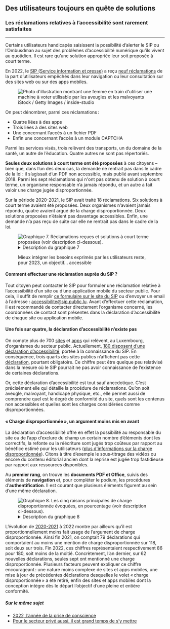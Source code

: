 <script src="../../../../content/news/2023-02-24-complaints2022.js"></script>

<h2>Des utilisateurs toujours en quête de solutions</h2>
<h3>Les réclamations relatives à l’accessibilité sont rarement satisfaites</h3>
<hr>
<div class="intro">
    <p>Certains utilisateurs handicapés saisissent la possibilité d’alerter le SIP ou l’Ombusdman au sujet des problèmes d’accessibilité numérique qu’ils vivent au quotidien. Il est rare qu’une solution appropriée leur soit proposée à court terme.</p>
</div>
<p>En 2022, le <a href="https://sip.gouvernement.lu/fr.html">SIP (Service information et presse)</a> a reçu <a href="https://data.public.lu/fr/datasets/historique-des-reclamations-relatives-a-laccessibilite-numerique/">neuf réclamations</a> de la part d’utilisateurs empêchés dans leur navigation ou leur consultation sur des sites web ou sur des apps mobiles.</p>
<figure class="pic">
    <img src="../../../../content/news/img/iStock2.jpg" alt="Photo d'illustration montrant une femme en train d'utiliser une machine à voter utilisable par les aveugles et les malvoyants">
    <figcaption>iStock / Getty Images / inside-studio</figcaption>
</figure>
<p>On peut dénombrer, parmi ces réclamations&#8239;:</p>
<ul>
    <li>Quatre liées à des apps</li>
    <li>Trois liées à des sites web</li>
    <li>Une concernant l’accès à un fichier PDF</li>
    <li>Enfin une concernant l’accès à un module CAPTCHA</li>
</ul>
<p>Parmi les services visés, trois relèvent des transports, un du domaine de la santé, un autre de l’éducation. Quatre autres ne sont pas répertoriés.</p>
<p><strong>Seules deux solutions à court terme ont été proposées</strong> à ces citoyens – bien que, dans l’un des deux cas, la demande ne rentrait pas dans le cadre de la loi&#8239;: il s’agissait d’un PDF non accessible, mais publié avant septembre 2018. Parmi les sept réclamations qui n'ont pas obtenu de solution à court terme, un organisme responsable n’a jamais répondu, et un autre a fait valoir une charge jugée disproportionnée.</p>
<p>Sur la période 2020-2021, le SIP avait traité 18 réclamations. Six solutions à court terme avaient été proposées. Deux organismes n’avaient jamais répondu, quatre avaient argué de la charge disproportionnée. Deux solutions proposées n’étaient pas davantage accessibles. Enfin, une demande n’a pas reçu de suite car elle ne rentrait pas dans le cadre de la loi.</p>
<figure class="chart">
    <div id="complaints">
        <img src="../../../../content/news/img/complaints.svg" alt="Graphique 7. Réclamations reçues et solutions à court terme proposées (voir description ci-dessous).">
    </div>
    <details>
        <summary>Description du graphique 7</summary>
        <p>Ce diagramme en barres présente la somme des réclamations reçues par le Service Information et Presse dans le cadre de problèmes d'accessibilité numérique, soit 18 en 2020 - 2021 et neuf en 2022. Respectivement, six, puis deux solutions à court terme ont été proposées.</p>
    </details>
    <p>Mieux intégrer les besoins exprimés par les utilisateurs reste, pour 2023, un objectif... accessible</p>
</figure>

<h4>Comment effectuer une réclamation auprès du SIP ?</h4>
<p>Tout citoyen peut contacter le SIP pour formuler une réclamation relative à l’accessibilité d’un site ou d’une application mobile du secteur public. 
Pour cela, il suffit de remplir <a href="https://sip.gouvernement.lu/fr/support/reclamation-accessibilite.html">ce formulaire sur le site du SIP</a> ou d’envoyer un email à l’adresse : <a href="mailto:accessibilite@sip.public.lu">accessibilite@sip.public.lu</a>.
Avant d’effectuer cette réclamation, il est recommandé de contacter directement l’organisme concerné, les coordonnées de contact sont présentes dans la déclaration d’accessibilité de chaque site ou application mobile.</p>


<h4>Une fois sur quatre, la déclaration d’accessibilité n’existe pas</h4>
<p>On compte plus de 700 <a href="https://data.public.lu/fr/datasets/inventaire-des-sites-publics/">sites</a> et <a href="https://data.public.lu/fr/datasets/inventaire-des-applications-mobiles-publiques/">apps</a> qui relèvent, au Luxembourg, d’organismes du secteur public. Actuellement, <a href="https://data.public.lu/fr/datasets/declarations-daccessibilite/">180 disposent d’une déclaration d’accessibilité</a>, portée à la connaissance du SIP. En conséquence, trois quarts des sites publics n’affichent pas cette <a href="/fr/obligations.html#déclaration-daccessibilité">déclaration</a>, pourtant obligatoire. Ce chiffre peut être quelque peu relativisé dans la mesure où le SIP pourrait ne pas avoir connaissance de l’existence de certaines déclarations.</p>
<p>Or, cette déclaration d’accessibilité est tout sauf anecdotique. C’est précisément elle qui détaille la procédure de réclamations. Qu’on soit aveugle, malvoyant, handicapé physique, etc., elle permet aussi de comprendre quel est le degré de conformité du site, quels sont les contenus non accessibles et quelles sont les charges considérées comme disproportionnées.</p>
<h4>«&#8239;Charge disproportionnée&#8239;», un argument moins mis en avant</h4>
<p>La déclaration d’accessibilité offre en effet la possibilité au responsable du site ou de l’app d’exclure du champ un certain nombre d’éléments dont les correctifs, la refonte ou la réécriture sont jugés trop coûteux par rapport au bénéfice estimé pour les utilisateurs (<a href="/fr/obligations.html#dérogation-pour-charge-disproportionnée">plus d'informations sur la charge disproportionnée</a>). Citons à titre d’exemple le sous-titrage des vidéos ou encore du contenu éditorial ancien dont la reprise est jugée trop fastidieuse par rapport aux ressources disponibles.</p>
<p>Au <strong>premier rang</strong>, on trouve les <strong>documents PDF et Office</strong>, suivis des éléments de <strong>navigation</strong> et, pour compléter le podium, les procédures d’<strong>authentification</strong>. Il est courant que plusieurs éléments figurent au sein d’une même déclaration.</p>
<figure class="chart">
    <div id="burden">
        <img src="../../../../content/news/img/burden.svg" alt="Graphique 8. Les cinq raisons principales de charge disproportionnée évoquées, en pourcentage (voir description ci-dessous).">
    </div>
    <details>
        <summary>Description du graphique 8</summary>
        <p>Ce diagramme en barres présente, en pourcentage, les principales raisons de charge disproportionnée mises en avant dans les déclarations d'accessibilité. Les documents PDF ou Office sont l'élément le plus cité dans ce cas.</p>
    </details>
</figure>
<p>L’évolution de <a href="/fr/rapports/2020-2021/report/" hreflang="en">2020-2021</a> à 2022 montre par ailleurs qu’il est proportionnellement moins fait usage de l’argument de charge disproportionnée. Ainsi fin 2021, on comptait 79 déclarations qui comportaient au moins une mention de charge disproportionnée sur 118, soit deux sur trois. Fin 2022, ces chiffres représentaient respectivement 86 pour 180, soit moins de la moitié. Concrètement, l’an dernier, sur 62 nouvelles déclarations, seules sept ont mentionné une charge disproportionnée. Plusieurs facteurs peuvent expliquer ce chiffre encourageant&#8239;: une nature moins complexe de sites et apps mobiles, une mise à jour de précédentes déclarations desquelles le volet «&#8239;charge disproportionnée&#8239;» a été retiré, enfin des sites et apps mobiles dont la conception intègre dès le départ l’objectif d’une pleine et entière conformité.</p>


<aside class="more">
    <h5>Sur le même sujet</h5>
    <ul>
        <li><a href="2023-02-20-rapport2022.html">2022, l’année de la prise de conscience</a></li>
        <li><a href="2023-02-27-european_accessibility_act.html">Pour le secteur privé aussi, il est grand temps de s’y mettre</a></li>
    </ul>
</aside>
